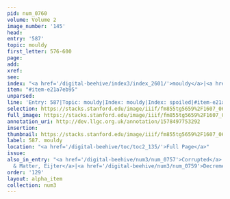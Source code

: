 ```yaml
---
pid: num_0760
volume: Volume 2
image_number: '145'
head: 
entry: '587'
topic: mouldy
first_letter: 576-600
page: 
add: 
xref: 
see: 
index: "<a href='/digital-beehive/index3/index_2601/'>mouldy</a>|<a href='/digital-beehive/index4/index_3858/'>spoiled</a>"
item: "#item-e21a7eb95"
unparsed: 
line: 'Entry: 587|Topic: mouldy|Index: mouldy|Index: spoiled|#item-e21a7eb95'
selection: https://stacks.stanford.edu/image/iiif/fm855tg5659%2F1607_0612/435,958,2391,194/full/0/default.jpg
full_image: https://stacks.stanford.edu/image/iiif/fm855tg5659%2F1607_0612/full/full/0/default.jpg
annotation_uri: http://dev.llgc.org.uk/annotation/1578497753292
insertion: 
thumbnail: https://stacks.stanford.edu/image/iiif/fm855tg5659%2F1607_0612/435,958,600,180/250,/0/default.jpg
label: 587. mouldy
location: "<a href='/digital-beehive/toc/toc2_135/'>Full Page</a>"
issue: 
also_in_entry: "<a href='/digital-beehive/num3/num_0757'>Corrupted</a>|<a href='/digital-beehive/num3/num_0758'>Corruption
  & Matter, Eijter</a>|<a href='/digital-beehive/num3/num_0759'>Decrement</a>"
order: '129'
layout: alpha_item
collection: num3
---
```

